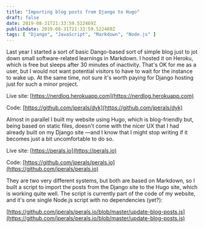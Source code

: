 ```yaml
---
title: "Importing blog posts from Django to Hugo"
draft: false
date: 2019-08-31T21:33:59.522469Z
publishdate: 2019-08-31T21:33:59.522469Z
tags: [ "Django", "JavaScript", "Markdown", "Node.js" ]
---
```

Last year I started a sort of basic Dango-based sort of simple blog just to jot down small software-related learnings in Markdown. I hosted it on Heroku, which is free but sleeps after 30 minutes of inactivity. That's OK for me as a user, but I would not want potential visitors to have to wait for the instance to wake up. At the same time, not sure it's worth paying for Django hosting just for such a minor project.

Live site: [https://nerdlog.herokuapp.com](https://nerdlog.herokuapp.com)

Code: [https://github.com/jperals/dyk](https://github.com/jperals/dyk)

Almost in parallel I built my website using Hugo, which is blog-friendly but, being based on static files, doesn't come with the nicer UX that I had already built on my Django site —and I know that I might stop writing if it becomes just a bit uncomfortable to do so.

Live site: [https://perals.io](https://perals.io)

Code: [https://github.com/jperals/perals.io](https://github.com/jperals/perals.io)

They are two very different systems, but both are based on Markdown, so I built a script to import the posts from the Django site to the Hugo site, which is working quite well. The script is currently part of the code of my website, and it's one single Node.js script with no dependencies (yet?):

[https://github.com/jperals/perals.io/blob/master/update-blog-posts.js](https://github.com/jperals/perals.io/blob/master/update-blog-posts.js)
    